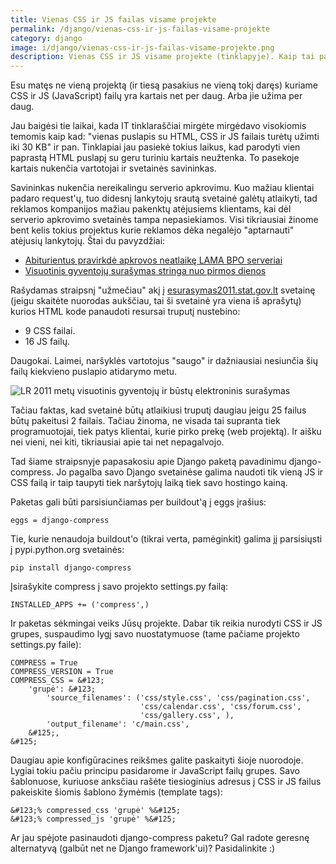 ```yaml
---
title: Vienas CSS ir JS failas visame projekte
permalink: /django/vienas-css-ir-js-failas-visame-projekte
category: django
image: i/django/vienas-css-ir-js-failas-visame-projekte.png
description: Vienas CSS ir JS visame projekte (tinklapyje). Kaip tai padaryta plačiau šiame straipsnyje.
---
```


Esu matęs ne vieną projektą (ir tiesą pasakius ne vieną tokį daręs) kuriame CSS ir JS (JavaScript) failų yra kartais net per daug. Arba jie užima per daug.

Jau baigėsi tie laikai, kada IT tinklaraščiai mirgėte mirgėdavo visokiomis temomis kaip kad: "vienas puslapis su HTML, CSS ir JS failais turėtų užimti iki 30 KB" ir pan. Tinklapiai jau pasiekė tokius laikus, kad parodyti vien paprastą HTML puslapį su geru turiniu kartais neužtenka. To pasekoje kartais nukenčia vartotojai ir svetainės savininkas.

Savininkas nukenčia nereikalingu serverio apkrovimu. Kuo mažiau klientai padaro request'ų, tuo didesnį lankytojų srautą svetainė galėtų atlaikyti, tad reklamos kompanijos mažiau pakenktų atėjusiems klientams, kai dėl serverio apkrovimo svetainės tampa nepasiekiamos. Visi tikriausiai žinome bent kelis tokius projektus kurie reklamos dėka negalėjo "aptarnauti" atėjusių lankytojų. Štai du pavyzdžiai:

-   [Abiturientus pravirkdė apkrovos neatlaikę LAMA BPO serveriai](http://www.balsas.lt/naujiena/495011/abiturientus-pravirkde-apkrovos-neatlaike-lama-bpo-serveriai)
-   [Visuotinis gyventojų surašymas stringa nuo pirmos dienos](http://ikrauk.15min.lt/aktualu/28684)

Rašydamas straipsnį "užmečiau" akį į [esurasymas2011.stat.gov.lt](http://esurasymas2011.stat.gov.lt) svetainę (jeigu skaitėte nuorodas aukščiau, tai ši svetainė yra viena iš aprašytų) kurios HTML kode panaudoti resursai truputį nustebino:

-   9 CSS failai.
-   16 JS failų.

Daugokai. Laimei, naršyklės vartotojus "saugo" ir dažniausiai nesiunčia šių failų kiekvieno puslapio atidarymo metu.

![LR 2011 metų visuotinis gyventojų ir būstų elektroninis surašymas](/i/visuotinis_gyventoju_surasymas_logo.png)

Tačiau faktas, kad svetainė būtų atlaikiusi truputį daugiau jeigu 25 failus būtų pakeitusi 2 failais. Tačiau žinoma, ne visada tai supranta tiek programuotojai, tiek patys klientai, kurie pirko prekę (web projektą). Ir aišku nei vieni, nei kiti, tikriausiai apie tai net nepagalvojo.

Tad šiame straipsnyje papasakosiu apie Django paketą pavadinimu django-compress. Jo pagalba savo Django svetainėse galima naudoti tik vieną JS ir CSS failą ir taip taupyti tiek naršytojų laiką tiek savo hostingo kainą.

Paketas gali būti parsisiunčiamas per buildout'ą į eggs įrašius:

    eggs = django-compress

Tie, kurie nenaudoja buildout'o (tikrai verta, pamėginkit) galima jį parsisiųsti į pypi.python.org svetainės:

    pip install django-compress

Įsirašykite compress į savo projekto settings.py failą:

    INSTALLED_APPS += ('compress',)

Ir paketas sėkmingai veiks Jūsų projekte. Dabar tik reikia nurodyti CSS ir JS grupes, suspaudimo lygį savo nuostatymuose (tame pačiame projekto settings.py faile):

    COMPRESS = True
    COMPRESS_VERSION = True
    COMPRESS_CSS = &#123;
        'grupė': &#123;
            'source_filenames': ('css/style.css', 'css/pagination.css',
                                 'css/calendar.css', 'css/forum.css',
                                 'css/gallery.css', ),
            'output_filename': 'c/main.css',
        &#125;,
    &#125;

Daugiau apie konfigūracines reikšmes galite paskaityti šioje nuorodoje. Lygiai tokiu pačiu principu pasidarome ir JavaScript failų grupes. Savo šablonuose, kuriuose anksčiau rašėte tiesioginius adresus į CSS ir JS failus pakeiskite šiomis šablono žymėmis (template tags):

    &#123;% compressed_css 'grupė' %&#125;
    &#123;% compressed_js 'grupė' %&#125;

Ar jau spėjote pasinaudoti django-compress paketu? Gal radote geresnę alternatyvą (galbūt net ne Django framework'ui)? Pasidalinkite :)
